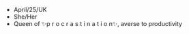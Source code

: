- April/25/UK
- She/Her
- Queen of ✨p r o c r a s t i n a t i o n✨, averse to productivity

<!---
April-97/April-97 is a ✨ special ✨ repository because its `README.md` (this file) appears on your GitHub profile.
You can click the Preview link to take a look at your changes.
--->
